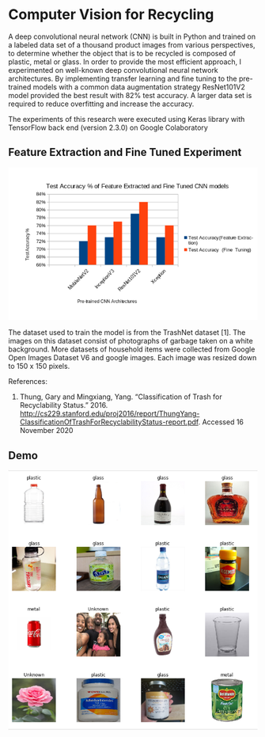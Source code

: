 # Computer Vision for Recycling

A deep convolutional neural network (CNN) is built in Python and trained on a labeled data set
of a thousand product images from various perspectives, to determine whether the object that is to be
recycled is composed of plastic, metal or glass. In order to provide the most efficient approach, I
experimented on well-known deep convolutional neural network architectures. By implementing
transfer learning and fine tuning to the pre-trained models with a common data augmentation strategy
ResNet101V2 model provided the best result with 82% test accuracy. A larger data set is required to
reduce overfitting and increase the accuracy.

The experiments of this research were executed using Keras library with TensorFlow back end
(version 2.3.0) on Google Colaboratory

## Feature Extraction and Fine Tuned Experiment 

![alt text](https://github.com/pratimakandel/CV_Recycling/blob/master/chart.png/?raw=true)

The dataset used to train the model is from the TrashNet dataset [1]. The images on this dataset consist of photographs of garbage taken on a white
background. More datasets of household items were collected from  Google Open Images Dataset V6 and google images. Each image was resized down to 150 x 150 pixels.

References:

1. Thung, Gary and Mingxiang, Yang. “Classification of Trash for Recyclability Status.” 2016.
http://cs229.stanford.edu/proj2016/report/ThungYang-ClassificationOfTrashForRecyclabilityStatus-report.pdf​ .
Accessed 16 November 2020

## Demo

![alt text](https://github.com/pratimakandel/CV_Recycling/blob/master/Result.PNG?raw=true)
